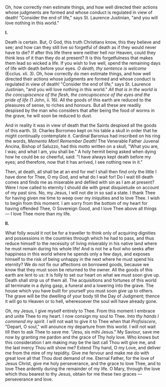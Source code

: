 
Oh, how correctly men estimate things, and how well directed their actions whose judgments are formed and whose conduct is regulated in view of death! \"Consider the end of life,\" says St. Laurence Justinian, \"and you will love nothing in this world.\"

**I\.**

Death is certain. But, O God, this truth Christians know, this they believe and see; and how can they still live so forgetful of death as if they would never have to die? If after this life there were neither hell nor Heaven, could they think less of it than they do at present? It is this forgetfulness that makes them lead so wicked a life. If you wish to live well, spend the remaining days of life with death before your eyes. *O death, thy sentence is welcome* (Ecclus. xli. 3). Oh, how correctly do men estimate things, and how well directed their actions whose judgments are formed and whose conduct is regulated in view of death! \"Consider the end of life,\" says St. Laurence Justinian, \"and you will love nothing in this world.\" *All that is in the world is the concupiscence of the flesh, the concupiscence of the eyes and the pride of life* (1 John, ii. 16). All the goods of this earth are reduced to the pleasures of sense, to riches and honours. But all these are readily despised by the man who considers that after being the food of worms in the grave, he will soon be reduced to dust.

And in reality it was in view of death that the Saints despised all the goods of this earth. St. Charles Borromeo kept on his table a skull in order that he might continually contemplate it. Cardinal Baronius had inscribed on his ring the words, *Memento Mori! Remember Death!* The Venerable Father Juvenal Ancina, Bishop of Saluzzo, had this motto written on a skull, \"What you are, I was; and what I am, you shall be.\" A holy hermit being asked when dying how he could be so cheerful, said: \"I have always kept death before my eyes; and therefore, now that it has arrived, I see nothing new in it.\"

Then, at death, all shall be at an end for me! I shall then find only the little I have done for Thee, O my God, and what do I wait for! Do I wait till death comes and finds me as miserable and defiled with sin as I am at present? Were I now called to eternity I should die with great disquietude on account of my past sins. No, my Jesus, I will not die in so sad a state. I thank Thee for having given me time to weep over my iniquities and to love Thee. I wish to begin from this moment. I am sorry from the bottom of my heart for having offended Thee, O Sovereign Good, and I love Thee above all things — I love Thee more than my life.

**II\.**

What folly would it not be for a traveller to think only of acquiring dignities and possessions in the countries through which he had to pass, and thus reduce himself to the necessity of living miserably in his native land where he must remain during his whole life! And is not he a fool who seeks after happiness in this world where he spends only a few days, and exposes himself to the risk of being unhappy in the next where he must spend his eternity? We do not fix our affections on borrowed goods, because we know that they must soon be returned to the owner. All the goods of this earth are lent to us: it is folly to set our heart on what we must soon give up. Death shall strip us of them all. The acquisitions and fortunes of this world all terminate in a dying gasp, a funeral and a lowering into the grave. The house which you have built for yourself you must soon give up to others. The grave will be the dwelling of your body till the Day of Judgment; thence it will go to Heaven or to hell, wheresoever the soul will have already gone.

Oh, my Jesus, I give myself entirely to Thee. From this moment I embrace and unite Thee to my heart. I now consign my soul to Thee. *Into thy hands I commend my spirit*. I will not wait to give it to Thee when that *Profisiscere*, \"Depart, O soul,\" will anounce my departure from this world. I will not wait till then to ask Thee to save me. \"Jesu, sis mihi Jesus.\" My Saviour, save me now by granting me pardon and the grace of Thy holy love. Who knows but this consideration I am making may be the last call Thou wilt give me, and the last mercy Thou wilt show me? Extend Thy hand, O my Love, and deliver me from the mire of my tepidity. Give me fervour and make me do with great love all that Thou dost demand of me. Eternal Father, for the love of Jesus Christ, give me holy perseverance, and the grace to love Thee, and to love Thee ardently during the remainder of my life. O Mary, through the love which thou bearest to thy Jesus, obtain for me these two graces — perseverance and love.

